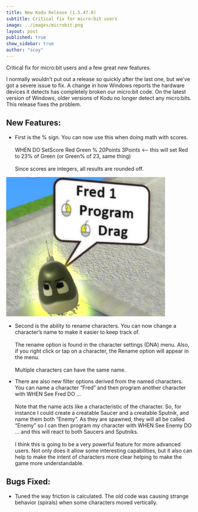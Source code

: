```yaml
---
title: New Kodu Release (1.5.47.0)
subtitle: Critical fix for micro:bit users
image: ../images/microbit.png
layout: post
published: true
show_sidebar: true
author: "scoy"
---
```


Critical fix for micro:bit users and a few great new features.

I normally wouldn’t put out a release so quickly after the last one, but we’ve got a severe issue to fix.  A change in how Windows reports the hardware devices it detects has completely broken our micro:bit code.  On the latest version of Windows, older versions of Kodu no longer detect any micro:bits.  This release fixes the problem.

## New Features:

* First is the % sign.  You can now use this when doing math with scores.<br><br>WHEN DO SetScore Red Green % 20Points 3Points   <-- this will set Red to 23% of Green (or Green% of 23, same thing)<br><br>Since scores are integers, all results are rounded off.

![Fred](../images/Fred.jpg)
* Second is the ability to rename characters.  You can now change a character’s name to make it easier to keep track of.<br><br>The rename option is found in the character settings (DNA) menu.  Also, if you right click or tap on a character, the Rename option will appear in the menu.<br><br>Multiple characters can have the same name.

* There are also new filter options derived from the named characters.  You can name a character “Fred” and then program another character with WHEN See Fred DO …
<br><br>Note that the name acts like a characteristic of the character.  So, for instance I could create a creatable Saucer and a creatable Sputnik, and name them both “Enemy”.  As they are spawned, they will all be called “Enemy” so I can then program my character with WHEN See Enemy DO …  and this will react to both Saucers and Sputniks.
<br><br>I think this is going to be a very powerful feature for more advanced users.  Not only does it allow some interesting capabilities, but it also can help to make the intent of characters more clear helping to make the game more understandable.

## Bugs Fixed:

* Tuned the way friction is calculated.  The old code was causing strange behavior (spirals) when some characters moved vertically.